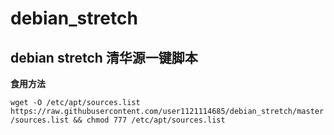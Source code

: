 # debian_stretch
## debian stretch 清华源一键脚本
**食用方法**



`wget -O /etc/apt/sources.list https://raw.githubusercontent.com/user1121114685/debian_stretch/master/sources.list && chmod 777 /etc/apt/sources.list`
